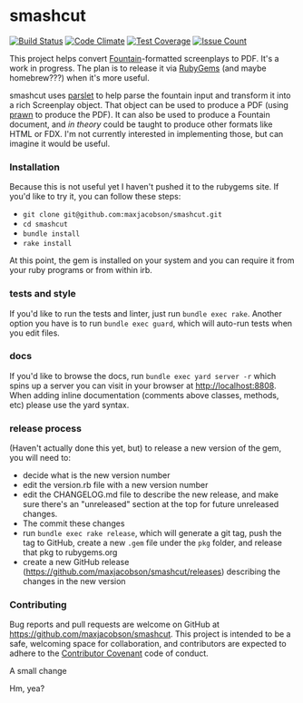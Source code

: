 # smashcut

[![Build Status](https://travis-ci.org/maxjacobson/smashcut.svg?branch=master)](https://travis-ci.org/maxjacobson/smashcut)
[![Code Climate](https://codeclimate.com/github/maxjacobson/smashcut/badges/gpa.svg)](https://codeclimate.com/github/maxjacobson/smashcut)
[![Test Coverage](https://codeclimate.com/github/maxjacobson/smashcut/badges/coverage.svg)](https://codeclimate.com/github/maxjacobson/smashcut/coverage)
[![Issue Count](https://codeclimate.com/github/maxjacobson/smashcut/badges/issue_count.svg)](https://codeclimate.com/github/maxjacobson/smashcut)

This project helps convert [Fountain](http://fountain.io/syntax)-formatted
screenplays to PDF. It's a work in progress. The plan is to release it via
[RubyGems](http://rubygems.org) (and maybe homebrew???) when it's more useful.

smashcut uses [parslet](https://github.com/kschiess/parslet) to help parse the
fountain input and transform it into a rich Screenplay object. That object can
be used to produce a PDF (using [prawn](https://github.com/prawnpdf/prawn/) to
produce the PDF). It can also be used to produce a Fountain document, and *in
theory* could be taught to produce other formats like HTML or FDX. I'm not
currently interested in implementing those, but can imagine it would be useful.

### Installation

Because this is not useful yet I haven't pushed it to the rubygems site. If
you'd like to try it, you can follow these steps:

* `git clone git@github.com:maxjacobson/smashcut.git`
* `cd smashcut`
* `bundle install`
* `rake install`

At this point, the gem is installed on your system and you can require it from
your ruby programs or from within irb.

### tests and style

If you'd like to run the tests and linter, just run `bundle exec rake`. Another
option you have is to run `bundle exec guard`, which will auto-run tests when
you edit files.

### docs

If you'd like to browse the docs, run `bundle exec yard server -r` which spins
up a server you can visit in your browser at <http://localhost:8808>. When
adding inline documentation (comments above classes, methods, etc) please use
the yard syntax.

### release process

(Haven't actually done this yet, but) to release a new version of the gem, you
will need to:

* decide what is the new version number
* edit the version.rb file with a new version number
* edit the CHANGELOG.md file to describe the new release, and make sure there's
  an "unreleased" section at the top for future unreleased changes.
* The commit these changes
* run `bundle exec rake release`, which will generate a git tag, push the tag to
  GitHub, create a new `.gem` file under the `pkg` folder, and release that pkg
  to rubygems.org
* create a new GitHub release
  (<https://github.com/maxjacobson/smashcut/releases>) describing the changes in
  the new version

### Contributing

Bug reports and pull requests are welcome on GitHub at
<https://github.com/maxjacobson/smashcut>. This project is intended to be a
safe, welcoming space for collaboration, and contributors are expected to
adhere to the [Contributor Covenant](http://contributor-covenant.org) code of
conduct.

A small change

Hm, yea?

